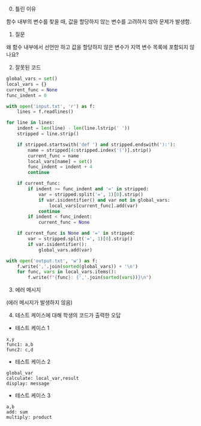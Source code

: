 0. 틀린 이유

함수 내부의 변수를 찾을 때, 값을 할당하지 않는 변수를 고려하지 않아 문제가 발생함.

1. 질문

왜 함수 내부에서 선언만 하고 값을 할당하지 않은 변수가 지역 변수 목록에 포함되지 않나요?

2. 잘못된 코드

```python
global_vars = set()
local_vars = {}
current_func = None
func_indent = 0

with open('input.txt', 'r') as f:
    lines = f.readlines()

for line in lines:
    indent = len(line) - len(line.lstrip(' '))
    stripped = line.strip()

    if stripped.startswith('def ') and stripped.endswith('):'):
        name = stripped[4:stripped.index('(')].strip()
        current_func = name
        local_vars[name] = set()
        func_indent = indent + 4
        continue

    if current_func:
        if indent >= func_indent and '=' in stripped:
            var = stripped.split('=', 1)[0].strip()
            if var.isidentifier() and var not in global_vars:
                local_vars[current_func].add(var)
            continue
        if indent < func_indent:
            current_func = None

    if current_func is None and '=' in stripped:
        var = stripped.split('=', 1)[0].strip()
        if var.isidentifier():
            global_vars.add(var)

with open('output.txt', 'w') as f:
    f.write(','.join(sorted(global_vars)) + '\n')
    for func, vars in local_vars.items():
        f.write(f"{func}: {','.join(sorted(vars))}\n")
```

3. 에러 메시지

(에러 메시지가 발생하지 않음)

4. 테스트 케이스에 대해 학생의 코드가 출력한 오답

- 테스트 케이스 1

```
x,y
func1: a,b
func2: c,d
```

- 테스트 케이스 2

```
global_var
calculate: local_var,result
display: message
```

- 테스트 케이스 3

```
a,b
add: sum
multiply: product
```